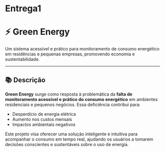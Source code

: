 # Entrega1

# ⚡ Green Energy

Um sistema acessível e prático para monitoramento de consumo energético em residências e pequenas empresas, promovendo economia e sustentabilidade.

---

## 📚 Descrição

**Green Energy** surge como resposta à problemática da **falta de monitoramento acessível e prático do consumo energético** em ambientes residenciais e pequenos negócios. Essa deficiência contribui para:

- Desperdício de energia elétrica
- Aumento nos custos mensais
- Impactos ambientais negativos

Este projeto visa oferecer uma solução inteligente e intuitiva para acompanhar o consumo em tempo real, ajudando os usuários a tomarem decisões conscientes e sustentáveis sobre o uso de energia.

